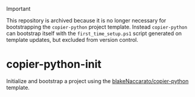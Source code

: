 > [!IMPORTANT]  
> This repository is archived because it is no longer necessary for bootstrapping the `copier-python` project template. Instead `copier-python` can bootstrap itself with the `first_time_setup.ps1` script generated on template updates, but excluded from version control.

# copier-python-init

Initialize and bootstrap a project using the [blakeNaccarato/copier-python](https://github.com/blakeNaccarato/copier-python) template.
